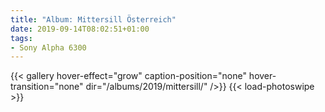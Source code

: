 ```yaml
---
title: "Album: Mittersill Österreich"
date: 2019-09-14T08:02:51+01:00
tags:
- Sony Alpha 6300
---
```


{{< gallery hover-effect="grow" caption-position="none" hover-transition="none" dir="/albums/2019/mittersill/" />}}
{{< load-photoswipe >}}
